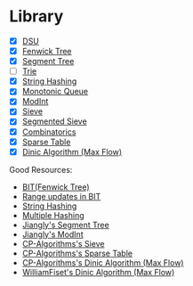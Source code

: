 # Library

- [x] [DSU](DSU.cpp)
- [x] [Fenwick Tree](Fenwick-Tree.cpp)
- [x] [Segment Tree](Segment-Tree.cpp)
- [ ] [Trie](Trie.cpp)
- [x] [String Hashing](String-Hashing.cpp)
- [x] [Monotonic Queue](Monotonic-Queue.cpp)
- [x] [ModInt](ModInt.cpp)
- [x] [Sieve](Sieve.cpp)
- [x] [Segmented Sieve](Segmented-Sieve.cpp)
- [x] [Combinatorics](PnC.cpp)
- [x] [Sparse Table](RMQ.cpp)
- [x] [Dinic Algorithm (Max Flow)](Dinic.cpp)

Good Resources:
- [BIT(Fenwick Tree)](https://cp-algorithms.com/data_structures/fenwick.html#3-range-updates-and-range-queries)
- [Range updates in BIT](https://stackoverflow.com/questions/27875691/need-a-clear-explanation-of-range-updates-and-range-queries-binary-indexed-tree/27877427#27877427)
- [String Hashing](https://cp-algorithms.com/string/string-hashing.html#calculation-of-the-hash-of-a-string)
- [Multiple Hashing](https://github.com/ShahjalalShohag/code-library/blob/11dc4e0c3e0041d333441ad7a085f3a445dff2fd/Strings/String%20Hashing.cpp)
- [Jiangly's Segment Tree](https://codeforces.com/contest/1726/submission/171187552)
- [Jiangly's ModInt](https://codeforces.com/contest/1726/submission/171187552)
- [CP-Algorithms's Sieve](https://cp-algorithms.com/algebra/sieve-of-eratosthenes.html)
- [CP-Algorithms's Sparse Table](https://cp-algorithms.com/data_structures/sparse-table.html)
- [CP-Algorithms's Dinic Algorithm (Max Flow)](https://cp-algorithms.com/graph/dinic.html#implementation)
- [WilliamFiset's Dinic Algorithm (Max Flow)](https://www.youtube.com/watch?v=M6cm8UeeziI)